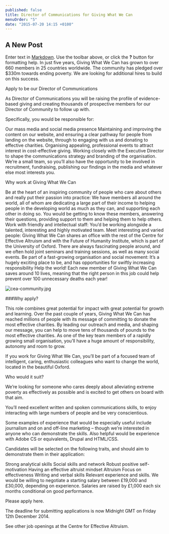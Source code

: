 ```yaml
---
published: false
title: Director of Communications for Giving What We Can
menuOrder: "5"
date: "2015-07-20 14:15 +0100"
---
```


## A New Post

Enter text in [Markdown](http://daringfireball.net/projects/markdown/). Use the toolbar above, or click the **?** button for formatting help.
In just five years, Giving What We Can has grown to over 660 members in 25 countries worldwide. The community has pledged over $330m towards ending poverty. We are looking for additional hires to build on this success.

Apply to be our Director of Communications

As Director of Communications you will be raising the profile of evidence-based giving and creating thousands of prospective members for our Director of Community to follow up with.

Specifically, you would be responsible for:

Our mass media and social media presence
Maintaining and improving the content on our website, and ensuring a clear pathway for people from landing on the website, through to engaging with us and donating to effective charities.
Organising appealing, professional events to attract interest in cost-effective giving.
Working closely with the Executive Director to shape the communications strategy and branding of the organisation.
We’re a small team, so you’ll also have the opportunity to be involved in recruitment, fundraising, publishing our findings in the media and whatever else most interests you.

Why work at Giving What We Can

Be at the heart of an inspiring community of people who care about others and really put their passion into practice:
We have members all around the world, all of whom are dedicating a large part of their income to helping people in the developing world as much as they can, and supporting each other in doing so. You would be getting to know these members, answering their questions, providing support to them and helping them to help others.
Work with friendly and intellectual staff:
You’d be working alongside a talented, interesting and highly motivated team.
Meet interesting and varied people:
Giving What We Can shares an office with the rest of the Centre for Effective Altruism and with the Future of Humanity Institute, which is part of the University of Oxford. There are always fascinating people around, and we often hold joint seminars and training sessions, as well as many social events.
Be part of a fast-growing organisation and social movement:
It’s a hugely exciting place to be, and has opportunities for swiftly increasing responsibility
Help the world!
Each new member of Giving What We Can saves around 10 lives, meaning that the right person in this job could help prevent over 100 unnecessary deaths each year!

![cea-community.jpg]({{site.baseurl}}/src/images/cea-community.jpg)

###Why apply?

This role combines great potential for impact with great potential for growth and learning. Over the past couple of years, Giving What We Can has reached millions of people with its message of committing to donate the most effective charities. By leading our outreach and media, and shaping our message, you can help to move tens of thousands of pounds to the most effective charities. As one of the key team members of a rapidly growing small organisation, you’ll have a huge amount of responsibility, autonomy and room to grow.

If you work for Giving What We Can, you’ll be part of a focused team of intelligent, caring, enthusiastic colleagues who want to change the world, located in the beautiful Oxford.

Who would it suit?

We’re looking for someone who cares deeply about alleviating extreme poverty as effectively as possible and is excited to get others on board with that aim.

You’ll need excellent written and spoken communications skills, to enjoy interacting with large numbers of people and be very conscientious.

Some examples of experience that would be especially useful include journalism and on and off-line marketing – though we’re interested in anyone who can demonstrate the skills. Also helpful would be experience with Adobe CS or equivalents, Drupal and HTML/CSS.

Candidates will be selected on the following traits, and should aim to demonstrate them in their application:

Strong analytical skills
Social skills and network
Robust positive self-motivation
Having an effective altruist mindset
Altruism
Focus on effectiveness
Writing and verbal skills
Relevant experience and skills.
We would be willing to negotiate a starting salary between £19,000 and £30,000, depending on experience. Salaries are raised by £1,000 each six months conditional on good performance.

Please apply here.

The deadline for submitting applications is now Midnight GMT on Friday 12th December 2014.

See other job openings at the Centre for Effective Altruism.